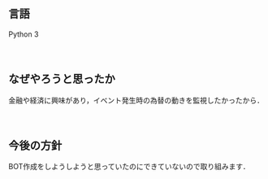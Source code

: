　<h2>言語</h2>
 Python 3

 　<h2>なぜやろうと思ったか</h2>
  金融や経済に興味があり，イベント発生時の為替の動きを監視したかったから．

  　<h2>今後の方針</h2>
   BOT作成をしようしようと思っていたのにできていないので取り組みます．
